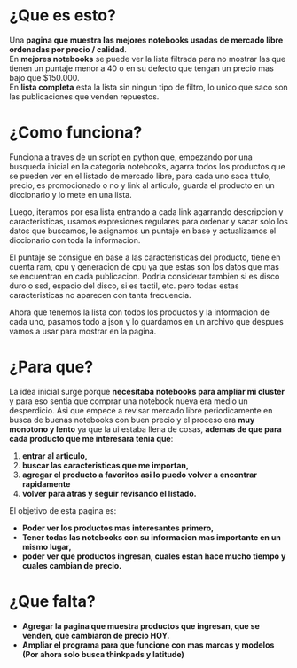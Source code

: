# ¿Que es esto?
Una **pagina que muestra las mejores notebooks usadas de mercado libre ordenadas por precio / calidad**.\
En **mejores notebooks** se puede ver la lista filtrada para no mostrar las que tienen un puntaje menor a 40 o en su defecto que tengan un precio mas bajo que $150.000.\
En **lista completa** esta la lista sin ningun tipo de filtro, lo unico que saco son las publicaciones que venden repuestos.

# ¿Como funciona?
Funciona a traves de un script en python que, empezando por una busqueda inicial en la categoria notebooks, agarra todos los productos que se pueden ver en el listado de mercado libre, para cada uno saca titulo, precio, es promocionado o no y link al articulo, guarda el producto en un diccionario y lo mete en una lista.

Luego, iteramos por esa lista entrando a cada link agarrando descripcion y caracteristicas, usamos expresiones regulares para ordenar y sacar solo los datos que buscamos, le asignamos un puntaje en base y actualizamos el diccionario con toda la informacion.

El puntaje se consigue en base a las caracteristicas del producto, tiene en cuenta ram, cpu y generacion de cpu ya que estas son los datos que mas se encuentran en cada publicacion. Podria considerar tambien si es disco duro o ssd, espacio del disco, si es tactil, etc. pero todas estas caracteristicas no aparecen con tanta frecuencia.

Ahora que tenemos la lista con todos los productos y la informacion de cada uno, pasamos todo a json y lo guardamos en un archivo que despues vamos a usar para mostrar en la pagina.

# ¿Para que?
La idea inicial surge porque **necesitaba notebooks para ampliar mi cluster** y para eso sentia que comprar una notebook nueva era medio un desperdicio. Asi que empece a revisar mercado libre periodicamente en busca de buenas notebooks con buen precio y el proceso era **muy monotono y lento** ya que la ui estaba llena de cosas, **ademas de que para cada producto que me interesara tenia que**:

1. **entrar al articulo,** 
2. **buscar las caracteristicas que me importan,** 
3. **agregar el producto a favoritos asi lo puedo volver a encontrar rapidamente**
4. **volver para atras y seguir revisando el listado.**

El objetivo de esta pagina es:

- **Poder ver los productos mas interesantes primero,**
- **Tener todas las notebooks con su informacion mas importante en un mismo lugar,**
- **poder ver que productos ingresan, cuales estan hace mucho tiempo y cuales cambian de precio.**
# ¿Que falta?

- **Agregar la pagina que muestra productos que ingresan, que se venden, que cambiaron de precio HOY.**
- **Ampliar el programa para que funcione con mas marcas y modelos (Por ahora solo busca thinkpads y latitude)**
